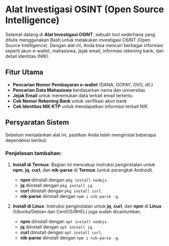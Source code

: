# Alat Investigasi OSINT (Open Source Intelligence)

Selamat datang di **Alat Investigasi OSINT**, sebuah tool sederhana yang ditulis menggunakan Bash untuk melakukan investigasi OSINT (Open Source Intelligence). Dengan alat ini, Anda bisa mencari berbagai informasi seperti akun e-wallet, mahasiswa, jejak email, informasi rekening bank, dan detail identitas (NIK).

## Fitur Utama
- **Pencarian Nomor Pembayaran e-wallet** (DANA, GOPAY, OVO, dll.)
- **Pencarian Data Mahasiswa** berdasarkan nama dan universitas
- **Jejak Email** untuk menemukan data terkait email tertentu
- **Cek Nomor Rekening Bank** untuk verifikasi akun bank
- **Cek Identitas NIK KTP** untuk mendapatkan informasi terkait NIK

## Persyaratan Sistem

Sebelum menjalankan alat ini, pastikan Anda telah menginstal beberapa dependensi berikut:

### Penjelasan tambahan:
1. **Install di Termux**: Bagian ini mencakup instruksi penginstalan untuk **npm**, **jq**, **curl**, dan **nik-parse** di **Termux** (untuk perangkat Android).
   - **npm** diinstall dengan `pkg install nodejs`.
   - **jq** diinstall dengan `pkg install jq`.
   - **curl** diinstall dengan `pkg install curl`.
   - **nik-parse** diinstall dengan `npm i nik-parse -g`.

2. **Install di Linux**: Instruksi penginstalan untuk **jq**, **curl**, dan **npm** di **Linux** (Ubuntu/Debian dan CentOS/RHEL) juga sudah dicantumkan.
   - **npm** diinstall dengan `apt install nodejs`.
   - **jq** diinstall dengan `apt install jq`.
   - **curl** diinstall dengan `apt install curl`.
   - **nik-parse** diinstall dengan `npm i nik-parse -g`.
